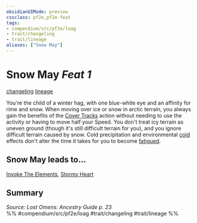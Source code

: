 ```yaml
---
obsidianUIMode: preview
cssclass: pf2e,pf2e-feat
tags:
- compendium/src/pf2e/loag
- trait/changeling
- trait/lineage
aliases: ["Snow May"]
---
```

# Snow May  *Feat 1*  
[changeling](changeling-b1.md "Changeling Ancestry & Heritage Trait")  [lineage](lineage-apg.md "Lineage  Trait")  


You're the child of a winter hag, with one blue-white eye and an affinity for rime and snow. When moving over ice or snow in arctic terrain, you always gain the benefits of the [Cover Tracks](cover-tracks.md) action without needing to use the activity or having to move half your Speed. You don't treat icy terrain as uneven ground (though it's still difficult terrain for you), and you ignore difficult terrain caused by snow. Cold precipitation and environmental [cold](cold.md "Cold Energy & Element Trait") effects don't alter the time it takes for you to become [fatigued](conditions.md#Fatigued).

## Snow May leads to...

[Invoke The Elements](invoke-the-elements-loag.md), [Stormy Heart](stormy-heart-loag.md)

## Summary

*Source: Lost Omens: Ancestry Guide p. 23*  
%% #compendium/src/pf2e/loag #trait/changeling #trait/lineage %%